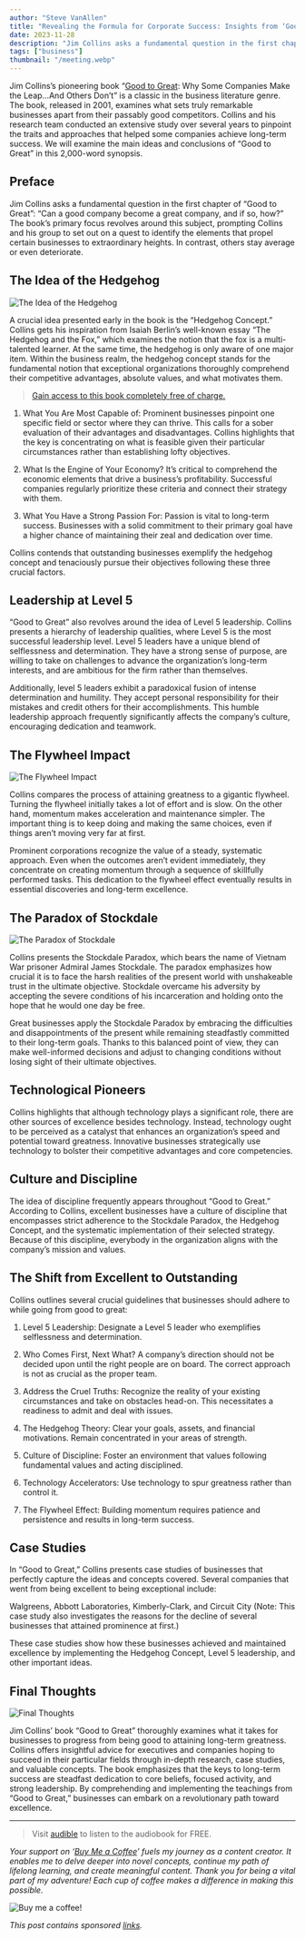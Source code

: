 ```yaml
---
author: "Steve VanAllen"
title: "Revealing the Formula for Corporate Success: Insights from ‘Good to Great’"
date: 2023-11-28
description: "Jim Collins asks a fundamental question in the first chapter of “Good to Great”: “Can a good company become a great company, and if so, how?”"
tags: ["business"]
thumbnail: "/meeting.webp"
---
```


Jim Collins’s pioneering book “[Good to Great](https://amzn.to/476vcDr): Why Some Companies Make the Leap…And Others Don’t” is a classic in the business literature genre. The book, released in 2001, examines what sets truly remarkable businesses apart from their passably good competitors. Collins and his research team conducted an extensive study over several years to pinpoint the traits and approaches that helped some companies achieve long-term success. We will examine the main ideas and conclusions of “Good to Great” in this 2,000-word synopsis.

## Preface

Jim Collins asks a fundamental question in the first chapter of “Good to Great”: “Can a good company become a great company, and if so, how?” The book’s primary focus revolves around this subject, prompting Collins and his group to set out on a quest to identify the elements that propel certain businesses to extraordinary heights. In contrast, others stay average or even deteriorate.

## The Idea of the Hedgehog

![The Idea of the Hedgehog](/hedgehog.webp)

A crucial idea presented early in the book is the “Hedgehog Concept.” Collins gets his inspiration from Isaiah Berlin’s well-known essay “The Hedgehog and the Fox,” which examines the notion that the fox is a multi-talented learner. At the same time, the hedgehog is only aware of one major item. Within the business realm, the hedgehog concept stands for the fundamental notion that exceptional organizations thoroughly comprehend their competitive advantages, absolute values, and what motivates them.

> [Gain access to this book completely free of charge.](https://amzn.to/47gu0gC)

1. What You Are Most Capable of: Prominent businesses pinpoint one specific field or sector where they can thrive. This calls for a sober evaluation of their advantages and disadvantages. Collins highlights that the key is concentrating on what is feasible given their particular circumstances rather than establishing lofty objectives.

2. What Is the Engine of Your Economy? It’s critical to comprehend the economic elements that drive a business’s profitability. Successful companies regularly prioritize these criteria and connect their strategy with them.

3. What You Have a Strong Passion For: Passion is vital to long-term success. Businesses with a solid commitment to their primary goal have a higher chance of maintaining their zeal and dedication over time.

Collins contends that outstanding businesses exemplify the hedgehog concept and tenaciously pursue their objectives following these three crucial factors.

## Leadership at Level 5

“Good to Great” also revolves around the idea of Level 5 leadership. Collins presents a hierarchy of leadership qualities, where Level 5 is the most successful leadership level. Level 5 leaders have a unique blend of selflessness and determination. They have a strong sense of purpose, are willing to take on challenges to advance the organization’s long-term interests, and are ambitious for the firm rather than themselves.

Additionally, level 5 leaders exhibit a paradoxical fusion of intense determination and humility. They accept personal responsibility for their mistakes and credit others for their accomplishments. This humble leadership approach frequently significantly affects the company’s culture, encouraging dedication and teamwork.

## The Flywheel Impact

![The Flywheel Impact](/flywheel.webp)

Collins compares the process of attaining greatness to a gigantic flywheel. Turning the flywheel initially takes a lot of effort and is slow. On the other hand, momentum makes acceleration and maintenance simpler. The important thing is to keep doing and making the same choices, even if things aren’t moving very far at first.

Prominent corporations recognize the value of a steady, systematic approach. Even when the outcomes aren’t evident immediately, they concentrate on creating momentum through a sequence of skillfully performed tasks. This dedication to the flywheel effect eventually results in essential discoveries and long-term excellence.

## The Paradox of Stockdale

![The Paradox of Stockdale](/stockdale.webp)

Collins presents the Stockdale Paradox, which bears the name of Vietnam War prisoner Admiral James Stockdale. The paradox emphasizes how crucial it is to face the harsh realities of the present world with unshakeable trust in the ultimate objective. Stockdale overcame his adversity by accepting the severe conditions of his incarceration and holding onto the hope that he would one day be free.

Great businesses apply the Stockdale Paradox by embracing the difficulties and disappointments of the present while remaining steadfastly committed to their long-term goals. Thanks to this balanced point of view, they can make well-informed decisions and adjust to changing conditions without losing sight of their ultimate objectives.

## Technological Pioneers

Collins highlights that although technology plays a significant role, there are other sources of excellence besides technology. Instead, technology ought to be perceived as a catalyst that enhances an organization’s speed and potential toward greatness. Innovative businesses strategically use technology to bolster their competitive advantages and core competencies.

## Culture and Discipline

The idea of discipline frequently appears throughout “Good to Great.” According to Collins, excellent businesses have a culture of discipline that encompasses strict adherence to the Stockdale Paradox, the Hedgehog Concept, and the systematic implementation of their selected strategy. Because of this discipline, everybody in the organization aligns with the company’s mission and values.

## The Shift from Excellent to Outstanding

Collins outlines several crucial guidelines that businesses should adhere to while going from good to great:

1. Level 5 Leadership: Designate a Level 5 leader who exemplifies selflessness and determination.

2. Who Comes First, Next What? A company’s direction should not be decided upon until the right people are on board. The correct approach is not as crucial as the proper team.

3. Address the Cruel Truths: Recognize the reality of your existing circumstances and take on obstacles head-on. This necessitates a readiness to admit and deal with issues.

4. The Hedgehog Theory: Clear your goals, assets, and financial motivations. Remain concentrated in your areas of strength.

5. Culture of Discipline: Foster an environment that values following fundamental values and acting disciplined.

6. Technology Accelerators: Use technology to spur greatness rather than control it.

7. The Flywheel Effect: Building momentum requires patience and persistence and results in long-term success.

## Case Studies

In “Good to Great,” Collins presents case studies of businesses that perfectly capture the ideas and concepts covered. Several companies that went from being excellent to being exceptional include:

Walgreens, Abbott Laboratories, Kimberly-Clark, and Circuit City (Note: This case study also investigates the reasons for the decline of several businesses that attained prominence at first.)

These case studies show how these businesses achieved and maintained excellence by implementing the Hedgehog Concept, Level 5 leadership, and other important ideas.

## Final Thoughts

![Final Thoughts](/finalthoughts.webp)

Jim Collins’ book “Good to Great” thoroughly examines what it takes for businesses to progress from being good to attaining long-term greatness. Collins offers insightful advice for executives and companies hoping to succeed in their particular fields through in-depth research, case studies, and valuable concepts. The book emphasizes that the keys to long-term success are steadfast dedication to core beliefs, focused activity, and strong leadership. By comprehending and implementing the teachings from “Good to Great,” businesses can embark on a revolutionary path toward excellence.

---

> Visit [audible](https://amzn.to/47gu0gC) to listen to the audiobook for FREE.

*Your support on ‘[Buy Me a Coffee](https://wlr.link/buy-me-a-coffee)’ fuels my journey as a content creator. It enables me to delve deeper into novel concepts, continue my path of lifelong learning, and create meaningful content. Thank you for being a vital part of my adventure! Each cup of coffee makes a difference in making this possible.*

![Buy me a coffee!](/coffee.png)

*This post contains sponsored [links](https://wlr.link/m/bio).*